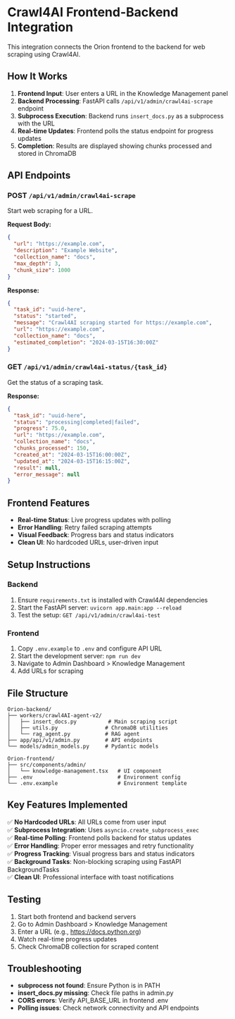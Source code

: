 # Crawl4AI Frontend-Backend Integration

This integration connects the Orion frontend to the backend for web scraping using Crawl4AI.

## How It Works

1. **Frontend Input**: User enters a URL in the Knowledge Management panel
2. **Backend Processing**: FastAPI calls `/api/v1/admin/crawl4ai-scrape` endpoint  
3. **Subprocess Execution**: Backend runs `insert_docs.py` as a subprocess with the URL
4. **Real-time Updates**: Frontend polls the status endpoint for progress updates
5. **Completion**: Results are displayed showing chunks processed and stored in ChromaDB

## API Endpoints

### POST `/api/v1/admin/crawl4ai-scrape`
Start web scraping for a URL.

**Request Body:**
```json
{
  "url": "https://example.com",
  "description": "Example Website",
  "collection_name": "docs",
  "max_depth": 3,
  "chunk_size": 1000
}
```

**Response:**
```json
{
  "task_id": "uuid-here",
  "status": "started",
  "message": "Crawl4AI scraping started for https://example.com",
  "url": "https://example.com",
  "collection_name": "docs",
  "estimated_completion": "2024-03-15T16:30:00Z"
}
```

### GET `/api/v1/admin/crawl4ai-status/{task_id}`
Get the status of a scraping task.

**Response:**
```json
{
  "task_id": "uuid-here",
  "status": "processing|completed|failed",
  "progress": 75.0,
  "url": "https://example.com",
  "collection_name": "docs",
  "chunks_processed": 150,
  "created_at": "2024-03-15T16:00:00Z",
  "updated_at": "2024-03-15T16:15:00Z",
  "result": null,
  "error_message": null
}
```

## Frontend Features

- **Real-time Status**: Live progress updates with polling
- **Error Handling**: Retry failed scraping attempts
- **Visual Feedback**: Progress bars and status indicators
- **Clean UI**: No hardcoded URLs, user-driven input

## Setup Instructions

### Backend
1. Ensure `requirements.txt` is installed with Crawl4AI dependencies
2. Start the FastAPI server: `uvicorn app.main:app --reload`
3. Test the setup: `GET /api/v1/admin/crawl4ai-test`

### Frontend  
1. Copy `.env.example` to `.env` and configure API URL
2. Start the development server: `npm run dev`
3. Navigate to Admin Dashboard > Knowledge Management
4. Add URLs for scraping

## File Structure

```
Orion-backend/
├── workers/crawl4AI-agent-v2/
│   ├── insert_docs.py          # Main scraping script
│   ├── utils.py               # ChromaDB utilities
│   └── rag_agent.py           # RAG agent
├── app/api/v1/admin.py        # API endpoints
└── models/admin_models.py     # Pydantic models

Orion-frontend/
├── src/components/admin/
│   └── knowledge-management.tsx   # UI component
├── .env                           # Environment config
└── .env.example                   # Environment template
```

## Key Features Implemented

✅ **No Hardcoded URLs**: All URLs come from user input  
✅ **Subprocess Integration**: Uses `asyncio.create_subprocess_exec`  
✅ **Real-time Polling**: Frontend polls backend for status updates  
✅ **Error Handling**: Proper error messages and retry functionality  
✅ **Progress Tracking**: Visual progress bars and status indicators  
✅ **Background Tasks**: Non-blocking scraping using FastAPI BackgroundTasks  
✅ **Clean UI**: Professional interface with toast notifications

## Testing

1. Start both frontend and backend servers
2. Go to Admin Dashboard > Knowledge Management  
3. Enter a URL (e.g., https://docs.python.org)
4. Watch real-time progress updates
5. Check ChromaDB collection for scraped content

## Troubleshooting

- **subprocess not found**: Ensure Python is in PATH
- **insert_docs.py missing**: Check file paths in admin.py
- **CORS errors**: Verify API_BASE_URL in frontend .env
- **Polling issues**: Check network connectivity and API endpoints